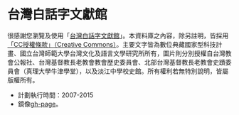 # 台灣白話字文獻館

很感謝您瀏覽及使用「[台灣白話字文獻館](http://pojbh.lib.ntnu.edu.tw/script/news-p0.htm)」。本資料庫之內容，除另註明，皆採用[「CC授權條款」（Creative Commons）](http://creativecommons.org.tw/)。主要文字皆為數位典藏國家型科技計畫、國立台灣師範大學台灣文化及語言文學研究所所有，圖片則分別授權自台灣教會公報社、台灣基督教長老教會教會歷史委員會、北部台灣基督教長老教會史蹟委員會（真理大學牛津學堂），以及淡江中學校史館。所有權利若無特別說明，皆屬版權所有。

- 計劃執行時間：2007-2015
- 鏡像[gh-page](https://taiwanese-corpus.github.io/Khin-hoan_2015_pojbh/)。
